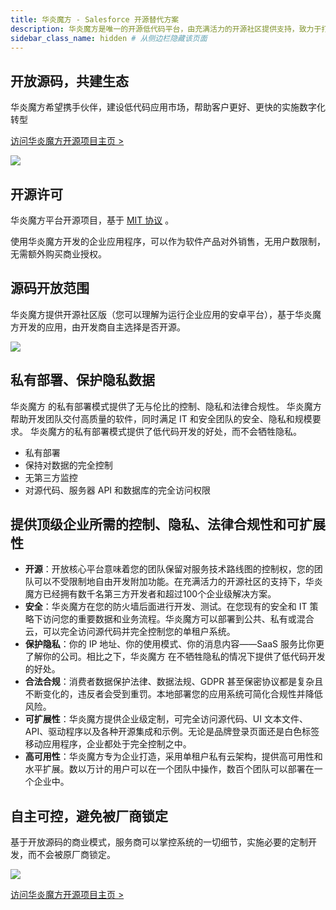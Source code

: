 ```yaml
---
title: 华炎魔方 - Salesforce 开源替代方案
description: 华炎魔方是唯一的开源低代码平台，由充满活力的开源社区提供支持，致力于打造开源版的 Salesforce 平台。 使用华炎魔方开源低代码平台，您的开发团队可以为将最新的低代码技术与现代化的DevOps、持续部署构建高性能工作流整合，同时保持完整的代码可审计性和对服务技术路线图的控制。
sidebar_class_name: hidden # 从侧边栏隐藏该页面
---
```


## 开放源码，共建生态

华炎魔方希望携手伙伴，建设低代码应用市场，帮助客户更好、更快的实施数字化转型

[访问华炎魔方开源项目主页 >](https://github.com/steedos/steedos-platform)

 ![](https://console.steedos.cn/api/files/images/outreCuTnXpLNvhno)

## 开源许可

华炎魔方平台开源项目，基于 [MIT 协议](https://opensource.org/licenses/MIT) 。

使用华炎魔方开发的企业应用程序，可以作为软件产品对外销售，无用户数限制，无需额外购买商业授权。

## 源码开放范围

华炎魔方提供开源社区版（您可以理解为运行企业应用的安卓平台），基于华炎魔方开发的应用，由开发商自主选择是否开源。

 ![](https://console.steedos.cn/api/files/images/v9gCxr8EEFtmZeaKK)

## 私有部署、保护隐私数据

华炎魔方 的私有部署模式提供了无与伦比的控制、隐私和法律合规性。 华炎魔方帮助开发团队交付高质量的软件，同时满足 IT 和安全团队的安全、隐私和规模要求。 华炎魔方的私有部署模式提供了低代码开发的好处，而不会牺牲隐私。

* 私有部署
* 保持对数据的完全控制
* 无第三方监控
* 对源代码、服务器 API 和数据库的完全访问权限

  
## 提供顶级企业所需的控制、隐私、法律合规性和可扩展性

* **开源**：开放核心平台意味着您的团队保留对服务技术路线图的控制权，您的团队可以不受限制地自由开发附加功能。在充满活力的开源社区的支持下，华炎魔方已经拥有数千名第三方开发者和超过100个企业级解决方案。
* **安全**：华炎魔方在您的防火墙后面进行开发、测试。在您现有的安全和 IT 策略下访问您的重要数据和业务流程。华炎魔方可以部署到公共、私有或混合云，可以完全访问源代码并完全控制您的单租户系统。
* **保护隐私**：你的 IP 地址、你的使用模式、你的消息内容——SaaS 服务比你更了解你的公司。相比之下，华炎魔方 在不牺牲隐私的情况下提供了低代码开发的好处。
* **合法合规**：消费者数据保护法律、数据法规、GDP​​R 甚至保密协议都是复杂且不断变化的，违反者会受到重罚。本地部署您的应用系统可简化合规性并降低风险。
* **可扩展性**：华炎魔方提供企业级定制，可完全访问源代码、UI 文本文件、API、驱动程序以及各种开源集成和示例。无论是品牌登录页面还是白色标签移动应用程序，企业都处于完全控制之中。
* **高可用性**：华炎魔方专为企业打造，采用单租户私有云架构，提供高可用性和水平扩展。数以万计的用户可以在一个团队中操作，数百个团队可以部署在一个企业中。

## 自主可控，避免被厂商锁定

基于开放源码的商业模式，服务商可以掌控系统的一切细节，实施必要的定制开发，而不会被原厂商锁定。

 ![](https://console.steedos.cn/api/files/images/BbThGmdscA4v8oBvq)

[访问华炎魔方开源项目主页 >](https://github.com/steedos/steedos-platform)